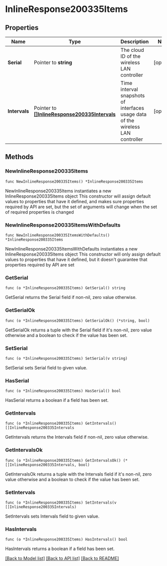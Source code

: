 # InlineResponse200335Items

## Properties

Name | Type | Description | Notes
------------ | ------------- | ------------- | -------------
**Serial** | Pointer to **string** | The cloud ID of the wireless LAN controller | [optional] 
**Intervals** | Pointer to [**[]InlineResponse200335Intervals**](InlineResponse200335Intervals.md) | Time interval snapshots of interfaces usage data of the wireless LAN controller | [optional] 

## Methods

### NewInlineResponse200335Items

`func NewInlineResponse200335Items() *InlineResponse200335Items`

NewInlineResponse200335Items instantiates a new InlineResponse200335Items object
This constructor will assign default values to properties that have it defined,
and makes sure properties required by API are set, but the set of arguments
will change when the set of required properties is changed

### NewInlineResponse200335ItemsWithDefaults

`func NewInlineResponse200335ItemsWithDefaults() *InlineResponse200335Items`

NewInlineResponse200335ItemsWithDefaults instantiates a new InlineResponse200335Items object
This constructor will only assign default values to properties that have it defined,
but it doesn't guarantee that properties required by API are set

### GetSerial

`func (o *InlineResponse200335Items) GetSerial() string`

GetSerial returns the Serial field if non-nil, zero value otherwise.

### GetSerialOk

`func (o *InlineResponse200335Items) GetSerialOk() (*string, bool)`

GetSerialOk returns a tuple with the Serial field if it's non-nil, zero value otherwise
and a boolean to check if the value has been set.

### SetSerial

`func (o *InlineResponse200335Items) SetSerial(v string)`

SetSerial sets Serial field to given value.

### HasSerial

`func (o *InlineResponse200335Items) HasSerial() bool`

HasSerial returns a boolean if a field has been set.

### GetIntervals

`func (o *InlineResponse200335Items) GetIntervals() []InlineResponse200335Intervals`

GetIntervals returns the Intervals field if non-nil, zero value otherwise.

### GetIntervalsOk

`func (o *InlineResponse200335Items) GetIntervalsOk() (*[]InlineResponse200335Intervals, bool)`

GetIntervalsOk returns a tuple with the Intervals field if it's non-nil, zero value otherwise
and a boolean to check if the value has been set.

### SetIntervals

`func (o *InlineResponse200335Items) SetIntervals(v []InlineResponse200335Intervals)`

SetIntervals sets Intervals field to given value.

### HasIntervals

`func (o *InlineResponse200335Items) HasIntervals() bool`

HasIntervals returns a boolean if a field has been set.


[[Back to Model list]](../README.md#documentation-for-models) [[Back to API list]](../README.md#documentation-for-api-endpoints) [[Back to README]](../README.md)


